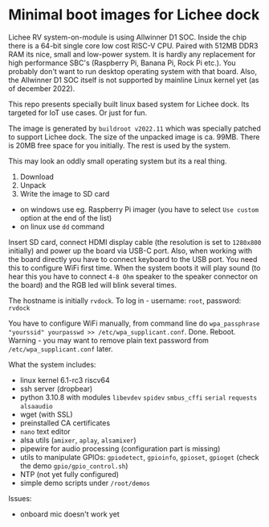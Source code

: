 # Minimal boot images for Lichee dock

Lichee RV system-on-module is using Allwinner D1 SOC. Inside the chip there is a 64-bit single core low cost RISC-V CPU. Paired with 512MB DDR3 RAM its nice, small and low-power system. It is hardly any replacement for high performance SBC's (Raspberry Pi, Banana Pi, Rock Pi etc.). You probably don't want to run desktop operating system with that board. Also, the Allwinner D1 SOC itself is not supported by mainline Linux kernel yet (as of december 2022).

This repo presents specially built linux based system for Lichee dock. Its targeted for IoT use cases. Or just for fun.

The image is generated by `buildroot v2022.11` which was specially patched to support Lichee dock. The size of the unpacked image is ca. 99MB. There is 20MB free space for you initially. The rest is used by the system.

This may look an oddly small operating system but its a real thing.
1. Download
2. Unpack
3. Write the image to SD card
- on windows use eg. Raspberry Pi imager (you have to select `Use custom` option at the end of the list)
- on linux use `dd` command

Insert SD card, connect HDMI display cable (the resolution is set to `1280x800` initially) and power up the board via USB-C port. Also, when working with the board directly you have to connect keyboard to the USB port. You need this to configure WiFi first time.
When the system boots it will play sound (to hear this you have to connect `4-8 Ohm` speaker to the speaker connector on the board) and the RGB led will blink several times.

The hostname is initially `rvdock`.
To log in - username: `root`, password: `rvdock`

You have to configure WiFi manually, from command line do `wpa_passphrase "yourssid" yourpasswd >> /etc/wpa_supplicant.conf`. Done. Reboot. Warning - you may want to remove plain text password from `/etc/wpa_supplicant.conf` later.

What the system includes:
* linux kernel 6.1-rc3 riscv64
* ssh server (dropbear)
* python 3.10.8 with modules `libevdev` `spidev` `smbus_cffi` `serial` `requests` `alsaaudio`
* wget (with SSL)
* preinstalled CA certificates
* `nano` text editor
* alsa utils (`amixer`, `aplay`, `alsamixer`)
* pipewire for audio processing (configuration part is missing)
* utils to manipulate GPIOs: `gpiodetect`, `gpioinfo`, `gpioset`,  `gpioget` (check the demo `gpio/gpio_control.sh`)
* NTP (not yet fully configured)
* simple demo scripts under `/root/demos`

Issues:
- onboard mic doesn't work yet
